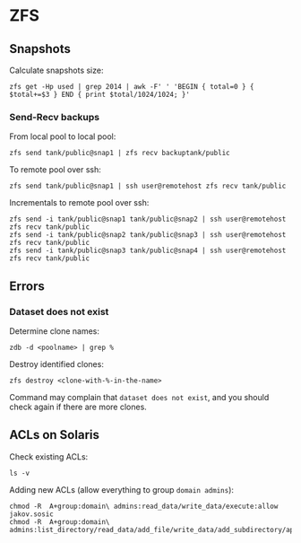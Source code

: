 # ZFS

## Snapshots

Calculate snapshots size:

```
zfs get -Hp used | grep 2014 | awk -F' ' 'BEGIN { total=0 } { $total+=$3 } END { print $total/1024/1024; }'
```

### Send-Recv backups

From local pool to local pool:

```
zfs send tank/public@snap1 | zfs recv backuptank/public
```

To remote pool over ssh:

```
zfs send tank/public@snap1 | ssh user@remotehost zfs recv tank/public
```

Incrementals to remote pool over ssh:

```
zfs send -i tank/public@snap1 tank/public@snap2 | ssh user@remotehost zfs recv tank/public
zfs send -i tank/public@snap2 tank/public@snap3 | ssh user@remotehost zfs recv tank/public
zfs send -i tank/public@snap3 tank/public@snap4 | ssh user@remotehost zfs recv tank/public
```

## Errors

### Dataset does not exist

Determine clone names:

```
zdb -d <poolname> | grep %
```

Destroy identified clones:

```
zfs destroy <clone-with-%-in-the-name>
```

Command may complain that `dataset does not exist`, and you should check
again if there are more clones. 

## ACLs on Solaris

Check existing ACLs:

```
ls -v
```

Adding new ACLs (allow everything to group `domain admins`):

```
chmod -R  A+group:domain\ admins:read_data/write_data/execute:allow jakov.sosic
chmod -R  A+group:domain\ admins:list_directory/read_data/add_file/write_data/add_subdirectory/append_data/write_xattr/execute/write_attributes/write_acl/write_owner/delete/delete_child:allow
```


